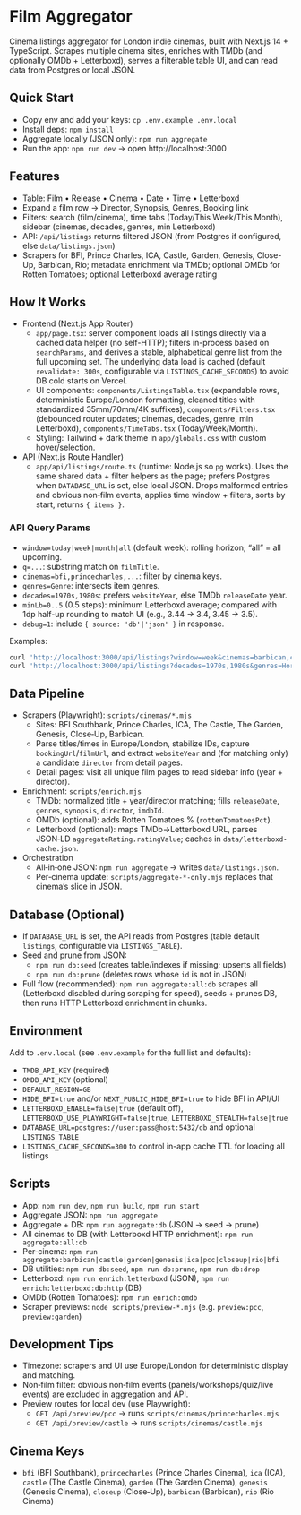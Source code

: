 # Film Aggregator

Cinema listings aggregator for London indie cinemas, built with Next.js 14 + TypeScript. Scrapes multiple cinema sites, enriches with TMDb (and optionally OMDb + Letterboxd), serves a filterable table UI, and can read data from Postgres or local JSON.

## Quick Start
- Copy env and add your keys: `cp .env.example .env.local`
- Install deps: `npm install`
- Aggregate locally (JSON only): `npm run aggregate`
- Run the app: `npm run dev` → open http://localhost:3000

## Features
- Table: Film • Release • Cinema • Date • Time • Letterboxd
- Expand a film row → Director, Synopsis, Genres, Booking link
- Filters: search (film/cinema), time tabs (Today/This Week/This Month), sidebar (cinemas, decades, genres, min Letterboxd)
- API: `/api/listings` returns filtered JSON (from Postgres if configured, else `data/listings.json`)
- Scrapers for BFI, Prince Charles, ICA, Castle, Garden, Genesis, Close-Up, Barbican, Rio; metadata enrichment via TMDb; optional OMDb for Rotten Tomatoes; optional Letterboxd average rating

## How It Works
- Frontend (Next.js App Router)
  - `app/page.tsx`: server component loads all listings directly via a cached data helper (no self-HTTP); filters in-process based on `searchParams`, and derives a stable, alphabetical genre list from the full upcoming set. The underlying data load is cached (default `revalidate: 300s`, configurable via `LISTINGS_CACHE_SECONDS`) to avoid DB cold starts on Vercel.
  - UI components: `components/ListingsTable.tsx` (expandable rows, deterministic Europe/London formatting, cleaned titles with standardized 35mm/70mm/4K suffixes), `components/Filters.tsx` (debounced router updates; cinemas, decades, genre, min Letterboxd), `components/TimeTabs.tsx` (Today/Week/Month).
  - Styling: Tailwind + dark theme in `app/globals.css` with custom hover/selection.
- API (Next.js Route Handler)
  - `app/api/listings/route.ts` (runtime: Node.js so `pg` works). Uses the same shared data + filter helpers as the page; prefers Postgres when `DATABASE_URL` is set, else local JSON. Drops malformed entries and obvious non‑film events, applies time window + filters, sorts by start, returns `{ items }`.

### API Query Params
- `window=today|week|month|all` (default week): rolling horizon; “all” = all upcoming.
- `q=...`: substring match on `filmTitle`.
- `cinemas=bfi,princecharles,...`: filter by cinema keys.
- `genres=Genre`: intersects item genres.
- `decades=1970s,1980s`: prefers `websiteYear`, else TMDb `releaseDate` year.
- `minLb=0..5` (0.5 steps): minimum Letterboxd average; compared with 1dp half-up rounding to match UI (e.g., 3.44 → 3.4, 3.45 → 3.5).
- `debug=1`: include `{ source: 'db'|'json' }` in response.

Examples:
```bash
curl 'http://localhost:3000/api/listings?window=week&cinemas=barbican,castle&minLb=3.5'
curl 'http://localhost:3000/api/listings?decades=1970s,1980s&genres=Horror&debug=1'
```

## Data Pipeline
- Scrapers (Playwright): `scripts/cinemas/*.mjs`
  - Sites: BFI Southbank, Prince Charles, ICA, The Castle, The Garden, Genesis, Close‑Up, Barbican.
  - Parse titles/times in Europe/London, stabilize IDs, capture `bookingUrl`/`filmUrl`, and extract `websiteYear` and (for matching only) a candidate `director` from detail pages.
  - Detail pages: visit all unique film pages to read sidebar info (year + director).
- Enrichment: `scripts/enrich.mjs`
  - TMDb: normalized title + year/director matching; fills `releaseDate`, `genres`, `synopsis`, `director`, `imdbId`.
  - OMDb (optional): adds Rotten Tomatoes % (`rottenTomatoesPct`).
  - Letterboxd (optional): maps TMDb→Letterboxd URL, parses JSON‑LD `aggregateRating.ratingValue`; caches in `data/letterboxd-cache.json`.
- Orchestration
  - All‑in‑one JSON: `npm run aggregate` → writes `data/listings.json`.
  - Per‑cinema update: `scripts/aggregate-*-only.mjs` replaces that cinema’s slice in JSON.

## Database (Optional)
- If `DATABASE_URL` is set, the API reads from Postgres (table default `listings`, configurable via `LISTINGS_TABLE`).
- Seed and prune from JSON:
  - `npm run db:seed` (creates table/indexes if missing; upserts all fields)
  - `npm run db:prune` (deletes rows whose `id` is not in JSON)
- Full flow (recommended): `npm run aggregate:all:db` scrapes all (Letterboxd disabled during scraping for speed), seeds + prunes DB, then runs HTTP Letterboxd enrichment in chunks.

## Environment
Add to `.env.local` (see `.env.example` for the full list and defaults):
- `TMDB_API_KEY` (required)
- `OMDB_API_KEY` (optional)
- `DEFAULT_REGION=GB`
- `HIDE_BFI=true` and/or `NEXT_PUBLIC_HIDE_BFI=true` to hide BFI in API/UI
- `LETTERBOXD_ENABLE=false|true` (default off), `LETTERBOXD_USE_PLAYWRIGHT=false|true`, `LETTERBOXD_STEALTH=false|true`
- `DATABASE_URL=postgres://user:pass@host:5432/db` and optional `LISTINGS_TABLE`
- `LISTINGS_CACHE_SECONDS=300` to control in-app cache TTL for loading all listings


## Scripts
- App: `npm run dev`, `npm run build`, `npm run start`
- Aggregate JSON: `npm run aggregate`
- Aggregate + DB: `npm run aggregate:db` (JSON → seed → prune)
- All cinemas to DB (with Letterboxd HTTP enrichment): `npm run aggregate:all:db`
- Per‑cinema: `npm run aggregate:barbican|castle|garden|genesis|ica|pcc|closeup|rio|bfi`
- DB utilities: `npm run db:seed`, `npm run db:prune`, `npm run db:drop`
- Letterboxd: `npm run enrich:letterboxd` (JSON), `npm run enrich:letterboxd:db:http` (DB)
- OMDb (Rotten Tomatoes): `npm run enrich:omdb`
- Scraper previews: `node scripts/preview-*.mjs` (e.g. `preview:pcc`, `preview:garden`)

## Development Tips
- Timezone: scrapers and UI use Europe/London for deterministic display and matching.
- Non‑film filter: obvious non‑film events (panels/workshops/quiz/live events) are excluded in aggregation and API.
- Preview routes for local dev (use Playwright):
  - `GET /api/preview/pcc` → runs `scripts/cinemas/princecharles.mjs`
  - `GET /api/preview/castle` → runs `scripts/cinemas/castle.mjs`

## Cinema Keys
- `bfi` (BFI Southbank), `princecharles` (Prince Charles Cinema), `ica` (ICA), `castle` (The Castle Cinema), `garden` (The Garden Cinema), `genesis` (Genesis Cinema), `closeup` (Close‑Up), `barbican` (Barbican), `rio` (Rio Cinema)
